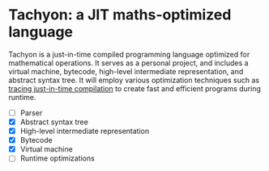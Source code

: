 # Tachyon: a JIT maths-optimized language

Tachyon is a just-in-time compiled programming language optimized for mathematical operations. It serves as a personal project, and includes a virtual machine, bytecode, high-level intermediate representation, and abstract syntax tree. It will employ various optimization techniques such as [tracing just-in-time compilation](https://en.wikipedia.org/wiki/Tracing_just-in-time_compilation) to create fast and efficient programs during runtime.

 - [ ] Parser
 - [x] Abstract syntax tree
 - [x] High-level intermediate representation
 - [x] Bytecode
 - [x] Virtual machine
 - [ ] Runtime optimizations
